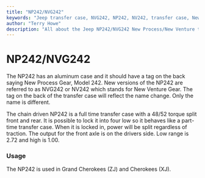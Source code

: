 ```yaml
---
title: "NP242/NVG242"
keywords: "Jeep transfer case, NVG242, NP242, NV242, transfer case, New Process"
author: "Terry Howe"
description: "All about the Jeep NP242/NVG242 New Process/New Venture transfer case."
---
```

# NP242/NVG242

The NP242 has an aluminum case and it should have a tag on the back saying New Process Gear, Model 242. New versions of the NP242 are referred to as NVG242 or NV242 which stands for New Venture Gear. The tag on the back of the transfer case will reflect the name change. Only the name is different.

The chain driven NP242 is a full time transfer case with a 48/52 torque split front and rear. It is possible to lock it into four low so it behaves like a part-time transfer case. When it is locked in, power will be split regardless of traction. The output for the front axle is on the drivers side. Low range is 2.72 and high is 1.00.

### Usage

The NP242 is used in Grand Cherokees (ZJ) and Cherokees (XJ).